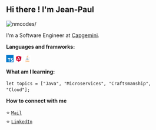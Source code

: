 ## Hi there ! I'm Jean-Paul

<p align="left"> <img src=https://komarev.com/ghpvc/?username=nmcodes alt=nmcodes/></p>

I'm a Software Engineer at [Capgemini](https://www.capgemini.com/).


**Languages and framworks:**  

<code><img height="20" src="https://raw.githubusercontent.com/github/explore/80688e429a7d4ef2fca1e82350fe8e3517d3494d/topics/typescript/typescript.png"></code>
<code><img height="20" src="https://raw.githubusercontent.com/github/explore/80688e429a7d4ef2fca1e82350fe8e3517d3494d/topics/angular/angular.png"></code>
<code><img height="20" src="https://raw.githubusercontent.com/github/explore/80688e429a7d4ef2fca1e82350fe8e3517d3494d/topics/java/java.png"></code>


**What am I learning:**

<code>let topics = ["Java", "Microservices", "Craftsmanship", "Cloud"];</code>


**How to connect with me**

:star: <code>[Mail](mailto:jeanpaulngalula07@gmail.com)</code>   
:star: <code>[LinkedIn](https://www.linkedin.com/in/jeanpaulngalula/)</code>

